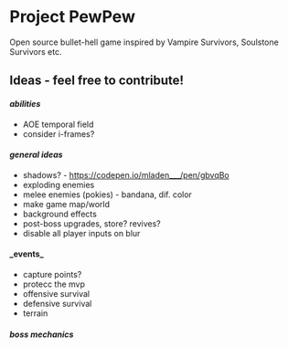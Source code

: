 # **Project PewPew**

Open source bullet-hell game inspired by Vampire Survivors, Soulstone Survivors etc.

## **Ideas - feel free to contribute!**

#### _abilities_

- AOE temporal field
- consider i-frames?

#### _general ideas_

- shadows? - https://codepen.io/mladen___/pen/gbvqBo
- exploding enemies
- melee enemies (pokies) - bandana, dif. color
- make game map/world
- background effects
- post-boss upgrades, store? revives?
- disable all player inputs on blur

#### \_events\_

- capture points?
- protecc the mvp
- offensive survival
- defensive survival
- terrain

#### _boss mechanics_
